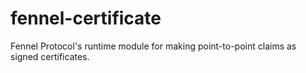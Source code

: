 # fennel-certificate
Fennel Protocol's runtime module for making point-to-point claims as signed certificates.
